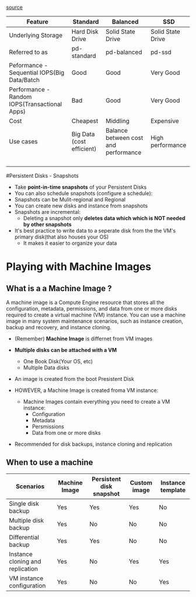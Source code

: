 [source](https://cloud.google.com/sdk/docs/install#deb)


| Feature                                       | Standard                  | Balanced                             | SSD               |
|-----------------------------------------------|---------------------------|--------------------------------------|-------------------|
| Underlying Storage                            | Hard Disk Drive           | Solid State Drive                    | Solid State Drive |
| Referred to as                                | pd-standard               | pd-balanced                          | pd-ssd            |
| Peformance -Sequential IOPS(Big Data/Batch    | Good                      | Good                                 | Very Good         |
| Performance - Random IOPS(Transactional Apps) | Bad                       | Good                                 | Very Good         |
| Cost                                          | Cheapest                  | Middling                             | Expensive         |
| Use cases                                     | Big Data (cost efficient) | Balance between cost and performance | High performance  |
|                                               |                           |                                      |                   |
|                                               |                           |                                      |                   |
|                                               |                           |                                      |                   |
|                                               |                           |                                      |                   |





#Persistent Disks - Snapshots
*   Take **point-in-time snapshots** of your Persistent Disks
*   You can also schedule snapshots (configure a schedule): 
*   Snapshots can be Mulit-regional and Regional
*   You can create new disks and instance from snapshots
*   Snapshots are incremental:
    -   Deleting a snapshot only **deletes data which which is NOT needed by other snapshots**
*   It's best practice to write data to a seperate disk from the the VM's primary disk(that also houses
    your OS)
    -   It makes it easier to organize your data
 
 
 
 
 # Playing with Machine Images
 
 ## What is a a Machine Image ?
 
 A machine image is a Compute Engine resource that stores all the configuration, metadata, permissions, and data from one or more disks required to create a virtual machine (VM) instance. You can use a machine image in many system maintenance scenarios, such as instance creation, backup and recovery, and instance cloning.
 
*   (Remember) **Machine Image** is differnet from VM images
*   **Multiple disks can be attached with a VM**
    -   One Book Disk(Your OS, etc)
    -   Multiple Data disks
*   An image is created from the boot Presistent Disk
*   HOWEVER, a Machine Image is created froma  VM instance:
    -   Machine Images contain everything you need to create a VM instance:
        *   Configuration
        *   Metadata
        *   Persmissions
        *   Data from one or more disks
 
*   Recommended for disk backups, instance cloning and replication
 

## When to use a machine


| Scenarios                        | Machine Image | Persistent disk snapshot | Custom image | Instance template |
|----------------------------------|---------------|--------------------------|--------------|-------------------|
| Single disk backup               | Yes           | Yes                      | Yes          | No                |
| Multiple disk backup             | Yes           | No                       | No           | No                |
| Differential backup              | Yes           | Yes                      | No           | No                |
| Instance cloning and replication | Yes           | No                       | Yes          | Yes               |
| VM instance configuration        | Yes           | No                       | No           | Yes               |

 
 
 
 
 
 
 
 
 
 
 
 
 
 
 
 
 
 
 
 
 
 
 
 
 
 
 
 
 
 
 
 
 
 
 
 
 
 
 
  

    



